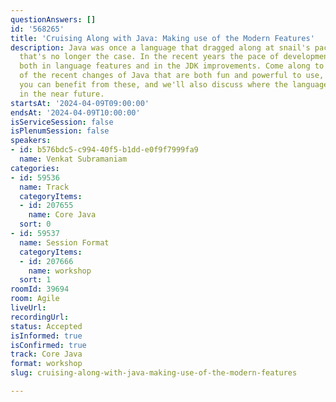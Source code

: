 ```yaml
---
questionAnswers: []
id: '568265'
title: 'Cruising Along with Java: Making use of the Modern Features'
description: Java was once a language that dragged along at snail's pace. Thankfully,
  that's no longer the case. In the recent years the pace of development has accelerated,
  both in language features and in the JDK improvements. Come along to dive into some
  of the recent changes of Java that are both fun and powerful to use, to learn how
  you can benefit from these, and we'll also discuss where the language is heading
  in the near future.
startsAt: '2024-04-09T09:00:00'
endsAt: '2024-04-09T10:00:00'
isServiceSession: false
isPlenumSession: false
speakers:
- id: b576bdc5-c994-40f5-b1dd-e0f9f7999fa9
  name: Venkat Subramaniam
categories:
- id: 59536
  name: Track
  categoryItems:
  - id: 207655
    name: Core Java
  sort: 0
- id: 59537
  name: Session Format
  categoryItems:
  - id: 207666
    name: workshop
  sort: 1
roomId: 39694
room: Agile
liveUrl: 
recordingUrl: 
status: Accepted
isInformed: true
isConfirmed: true
track: Core Java
format: workshop
slug: cruising-along-with-java-making-use-of-the-modern-features

---
```

